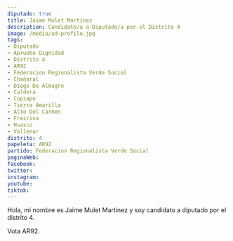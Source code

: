 ```yaml
---
diputado: true
title: Jaime Mulet Martinez
description: Candidato/a a Diputado/a por el Distrito 4
image: /media/ad-profile.jpg
tags:
- Diputado
- Apruebo Dignidad
- Distrito 4
- AR92
- Federacion Regionalista Verde Social
- Chañaral
- Diego De Almagro
- Caldera
- Copiapo
- Tierra Amarilla
- Alto Del Carmen
- Freirina
- Huasco
- Vallenar
distrito: 4
papeleta: AR92
partido: Federacion Regionalista Verde Social
paginaWeb:
facebook:
twitter:
instagram:
youtube:
tiktok:
---
```

Hola, mi nombre es Jaime Mulet Martinez y soy candidato a diputado por el distrito 4.

Vota AR92.
